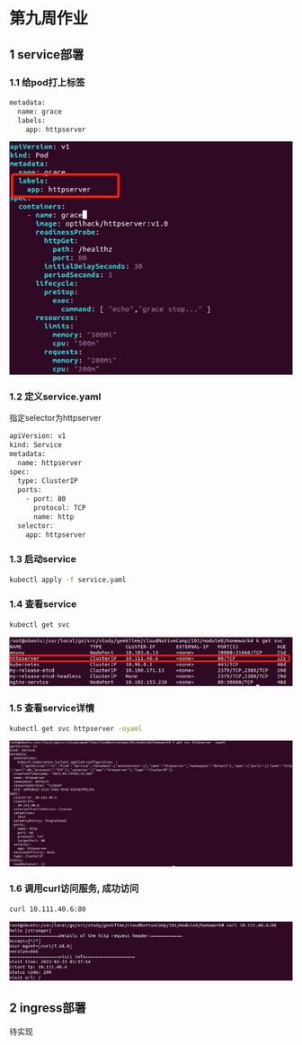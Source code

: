 # 第九周作业
## 1 service部署
### 1.1 给pod打上标签
```
metadata:
  name: grace
  labels:
    app: httpserver
```
<img src="imgs/pod%20label.png">

### 1.2 定义service.yaml
指定selector为httpserver
```
apiVersion: v1
kind: Service
metadata:
  name: httpserver
spec:
  type: ClusterIP
  ports:
    - port: 80
      protocol: TCP
      name: http
  selector:
    app: httpserver
```

### 1.3 启动service
```bash
kubectl apply -f service.yaml
```

### 1.4 查看service
```bash
kubectl get svc
```
<img src="imgs/service.png">

### 1.5 查看service详情
```bash
kubectl get svc httpserver -oyaml
```
<img src="imgs/service%20detail.png">

### 1.6 调用curl访问服务, 成功访问
```bash
curl 10.111.40.6:80
```
<img src="imgs/service%20curl.png">

## 2 ingress部署
待实现